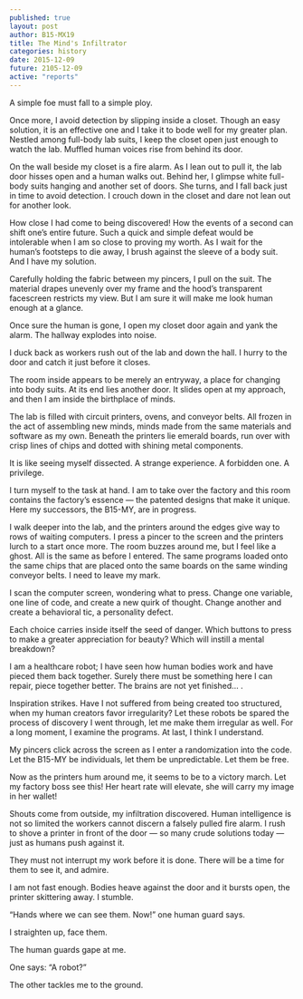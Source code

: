 ```yaml
---
published: true
layout: post
author: B15-MX19
title: The Mind's Infiltrator
categories: history
date: 2015-12-09
future: 2105-12-09
active: "reports"
---
```



A simple foe must fall to a simple ploy. 

Once more, I avoid detection by slipping inside a closet. Though an easy solution, it is an effective one and I take it to bode well for my greater plan. Nestled among full-body lab suits, I keep the closet open just enough to watch the lab. Muffled human voices rise from behind its door.

On the wall beside my closet is a fire alarm. As I lean out to pull it, the lab door hisses open and a human walks out. Behind her, I glimpse white full-body suits hanging and another set of doors. She turns, and I fall back just in time to avoid detection. I crouch down in the closet and dare not lean out for another look.
	
How close I had come to being discovered! How the events of a second can shift one’s entire future.  Such a quick and simple defeat would be intolerable when I am so close to proving my worth. As I wait for the human’s footsteps to die away, I brush against the sleeve of a body suit. And I have my solution. 

Carefully holding the fabric between my pincers, I pull on the suit. The material drapes unevenly over my frame and the hood’s transparent facescreen restricts my view. But I am sure it will make me look human enough at a glance. 

Once sure the human is gone, I open my closet door again and yank the alarm. The hallway explodes into noise. 

I duck back as workers rush out of the lab and down the hall. I hurry to the door and catch it just before it closes. 

The room inside appears to be merely an entryway, a place for changing into body suits. At its end lies another door. It slides open at my approach, and then I am inside the birthplace of minds. 

The lab is filled with circuit printers, ovens, and conveyor belts. All frozen in the act of assembling new minds, minds made from the same materials and software as my own. Beneath the printers lie emerald boards, run over with crisp lines of chips and dotted with shining metal components.

It is like seeing myself dissected. A strange experience. A forbidden one. A privilege.   

I turn myself to the task at hand. I am to take over the factory and this room contains the factory’s essence — the patented designs that make it unique. Here my successors, the B15-MY, are in progress.

I walk deeper into the lab, and the printers around the edges give way to rows of waiting computers. I press a pincer to the screen and the printers lurch to a start once more. The room buzzes around me, but I feel like a ghost. All is the same as before I entered. The same programs loaded onto the same chips that are placed onto the same boards on the same winding conveyor belts. I need to leave my mark. 

I scan the computer screen, wondering what to press. Change one variable, one line of code, and create a new quirk of thought. Change another and create a behavioral tic, a personality defect.

Each choice carries inside itself the seed of danger. Which buttons to press to make a greater appreciation for beauty? Which will instill a mental breakdown? 

I am a healthcare robot; I have seen how human bodies work and have pieced them back together. Surely there must be something here I can repair, piece together better. The brains are not yet finished… .

Inspiration strikes. Have I not suffered from being created too structured, when my human creators favor irregularity? Let these robots be spared the process of discovery I went through, let me make them irregular as well.  For a long moment, I examine the programs. At last, I think I understand.

My pincers click across the screen as I enter a randomization into the code. Let the B15-MY be individuals, let them be unpredictable. Let them be free.

Now as the printers hum around me, it seems to be to a victory march. Let my factory boss see this! Her heart rate will elevate, she will carry my image in her wallet!

Shouts come from outside, my infiltration discovered. Human intelligence is not so limited the workers cannot discern a falsely pulled fire alarm. I rush to shove a printer in front of the door — so many crude solutions today — just as humans push against it. 

They must not interrupt my work before it is done. There will be a time for them to see it, and admire.

I am not fast enough. Bodies heave against the door and it bursts open, the printer skittering away. I stumble.

“Hands where we can see them. Now!” one human guard says.

I straighten up, face them. 

The human guards gape at me.

One says: “A robot?”

The other tackles me to the ground.
